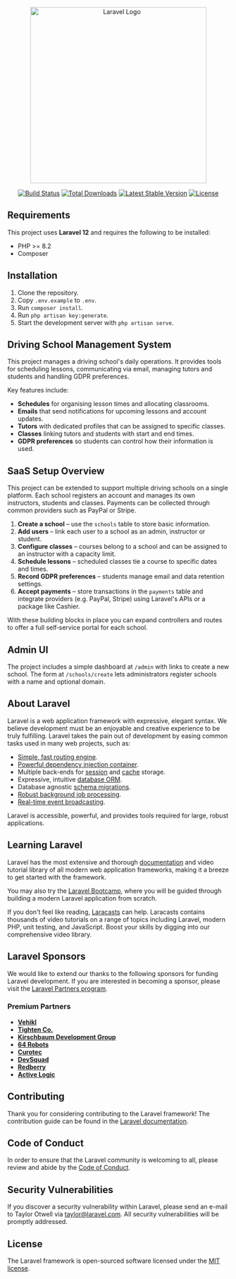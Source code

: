 <p align="center"><a href="https://laravel.com" target="_blank"><img src="https://raw.githubusercontent.com/laravel/art/master/logo-lockup/5%20SVG/2%20CMYK/1%20Full%20Color/laravel-logolockup-cmyk-red.svg" width="400" alt="Laravel Logo"></a></p>

<p align="center">
<a href="https://github.com/laravel/framework/actions"><img src="https://github.com/laravel/framework/workflows/tests/badge.svg" alt="Build Status"></a>
<a href="https://packagist.org/packages/laravel/framework"><img src="https://img.shields.io/packagist/dt/laravel/framework" alt="Total Downloads"></a>
<a href="https://packagist.org/packages/laravel/framework"><img src="https://img.shields.io/packagist/v/laravel/framework" alt="Latest Stable Version"></a>
<a href="https://packagist.org/packages/laravel/framework"><img src="https://img.shields.io/packagist/l/laravel/framework" alt="License"></a>
</p>

## Requirements

This project uses **Laravel 12** and requires the following to be installed:

- PHP >= 8.2
- Composer

## Installation

1. Clone the repository.
2. Copy `.env.example` to `.env`.
3. Run `composer install`.
4. Run `php artisan key:generate`.
5. Start the development server with `php artisan serve`.


## Driving School Management System

This project manages a driving school's daily operations. It provides tools for
scheduling lessons, communicating via email, managing tutors and students and
handling GDPR preferences.

Key features include:

- **Schedules** for organising lesson times and allocating classrooms.
- **Emails** that send notifications for upcoming lessons and account
  updates.
- **Tutors** with dedicated profiles that can be assigned to specific classes.
- **Classes** linking tutors and students with start and end times.
- **GDPR preferences** so students can control how their information is used.

## SaaS Setup Overview

This project can be extended to support multiple driving schools on a single
platform. Each school registers an account and manages its own instructors,
students and classes. Payments can be collected through common providers such as
PayPal or Stripe.

1. **Create a school** – use the `schools` table to store basic information.
2. **Add users** – link each user to a school as an admin, instructor or
   student.
3. **Configure classes** – courses belong to a school and can be assigned to an
   instructor with a capacity limit.
4. **Schedule lessons** – scheduled classes tie a course to specific dates and
   times.
5. **Record GDPR preferences** – students manage email and data retention
   settings.
6. **Accept payments** – store transactions in the `payments` table and
   integrate providers (e.g. PayPal, Stripe) using Laravel's APIs or a package
   like Cashier.

With these building blocks in place you can expand controllers and routes to
offer a full self‑service portal for each school.

## Admin UI
The project includes a simple dashboard at `/admin` with links to create a new school. The form at `/schools/create` lets administrators register schools with a name and optional domain.



## About Laravel

Laravel is a web application framework with expressive, elegant syntax. We believe development must be an enjoyable and creative experience to be truly fulfilling. Laravel takes the pain out of development by easing common tasks used in many web projects, such as:

- [Simple, fast routing engine](https://laravel.com/docs/routing).
- [Powerful dependency injection container](https://laravel.com/docs/container).
- Multiple back-ends for [session](https://laravel.com/docs/session) and [cache](https://laravel.com/docs/cache) storage.
- Expressive, intuitive [database ORM](https://laravel.com/docs/eloquent).
- Database agnostic [schema migrations](https://laravel.com/docs/migrations).
- [Robust background job processing](https://laravel.com/docs/queues).
- [Real-time event broadcasting](https://laravel.com/docs/broadcasting).

Laravel is accessible, powerful, and provides tools required for large, robust applications.

## Learning Laravel

Laravel has the most extensive and thorough [documentation](https://laravel.com/docs) and video tutorial library of all modern web application frameworks, making it a breeze to get started with the framework.

You may also try the [Laravel Bootcamp](https://bootcamp.laravel.com), where you will be guided through building a modern Laravel application from scratch.

If you don't feel like reading, [Laracasts](https://laracasts.com) can help. Laracasts contains thousands of video tutorials on a range of topics including Laravel, modern PHP, unit testing, and JavaScript. Boost your skills by digging into our comprehensive video library.

## Laravel Sponsors

We would like to extend our thanks to the following sponsors for funding Laravel development. If you are interested in becoming a sponsor, please visit the [Laravel Partners program](https://partners.laravel.com).

### Premium Partners

- **[Vehikl](https://vehikl.com)**
- **[Tighten Co.](https://tighten.co)**
- **[Kirschbaum Development Group](https://kirschbaumdevelopment.com)**
- **[64 Robots](https://64robots.com)**
- **[Curotec](https://www.curotec.com/services/technologies/laravel)**
- **[DevSquad](https://devsquad.com/hire-laravel-developers)**
- **[Redberry](https://redberry.international/laravel-development)**
- **[Active Logic](https://activelogic.com)**

## Contributing

Thank you for considering contributing to the Laravel framework! The contribution guide can be found in the [Laravel documentation](https://laravel.com/docs/contributions).

## Code of Conduct

In order to ensure that the Laravel community is welcoming to all, please review and abide by the [Code of Conduct](https://laravel.com/docs/contributions#code-of-conduct).

## Security Vulnerabilities

If you discover a security vulnerability within Laravel, please send an e-mail to Taylor Otwell via [taylor@laravel.com](mailto:taylor@laravel.com). All security vulnerabilities will be promptly addressed.

## License

The Laravel framework is open-sourced software licensed under the [MIT license](https://opensource.org/licenses/MIT).
